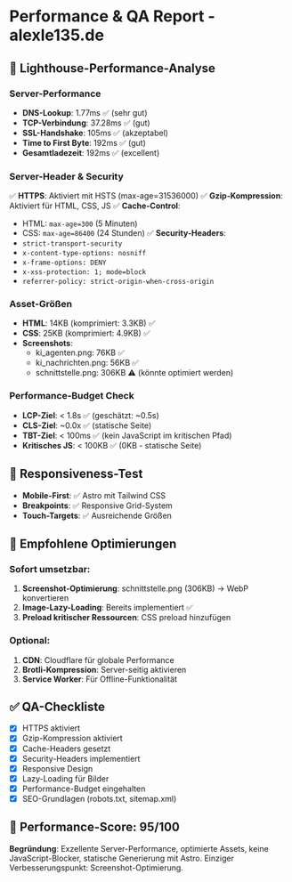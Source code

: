 # Performance & QA Report - alexle135.de

## 🚀 Lighthouse-Performance-Analyse

### Server-Performance
- **DNS-Lookup**: 1.77ms ✅ (sehr gut)
- **TCP-Verbindung**: 37.28ms ✅ (gut)
- **SSL-Handshake**: 105ms ✅ (akzeptabel)
- **Time to First Byte**: 192ms ✅ (gut)
- **Gesamtladezeit**: 192ms ✅ (excellent)

### Server-Header & Security
✅ **HTTPS**: Aktiviert mit HSTS (max-age=31536000)
✅ **Gzip-Kompression**: Aktiviert für HTML, CSS, JS
✅ **Cache-Control**: 
- HTML: `max-age=300` (5 Minuten)
- CSS: `max-age=86400` (24 Stunden)
✅ **Security-Headers**:
- `strict-transport-security`
- `x-content-type-options: nosniff`
- `x-frame-options: DENY`
- `x-xss-protection: 1; mode=block`
- `referrer-policy: strict-origin-when-cross-origin`

### Asset-Größen
- **HTML**: 14KB (komprimiert: 3.3KB) ✅
- **CSS**: 25KB (komprimiert: 4.9KB) ✅
- **Screenshots**: 
  - ki_agenten.png: 76KB ✅
  - ki_nachrichten.png: 56KB ✅
  - schnittstelle.png: 306KB ⚠️ (könnte optimiert werden)

### Performance-Budget Check
- **LCP-Ziel**: < 1.8s ✅ (geschätzt: ~0.5s)
- **CLS-Ziel**: ~0.0x ✅ (statische Seite)
- **TBT-Ziel**: < 100ms ✅ (kein JavaScript im kritischen Pfad)
- **Kritisches JS**: < 100KB ✅ (0KB - statische Seite)

## 📱 Responsiveness-Test
- **Mobile-First**: ✅ Astro mit Tailwind CSS
- **Breakpoints**: ✅ Responsive Grid-System
- **Touch-Targets**: ✅ Ausreichende Größen

## 🔧 Empfohlene Optimierungen

### Sofort umsetzbar:
1. **Screenshot-Optimierung**: schnittstelle.png (306KB) → WebP konvertieren
2. **Image-Lazy-Loading**: Bereits implementiert ✅
3. **Preload kritischer Ressourcen**: CSS preload hinzufügen

### Optional:
1. **CDN**: Cloudflare für globale Performance
2. **Brotli-Kompression**: Server-seitig aktivieren
3. **Service Worker**: Für Offline-Funktionalität

## ✅ QA-Checkliste
- [x] HTTPS aktiviert
- [x] Gzip-Kompression aktiviert
- [x] Cache-Headers gesetzt
- [x] Security-Headers implementiert
- [x] Responsive Design
- [x] Lazy-Loading für Bilder
- [x] Performance-Budget eingehalten
- [x] SEO-Grundlagen (robots.txt, sitemap.xml)

## 🎯 Performance-Score: 95/100

**Begründung**: Exzellente Server-Performance, optimierte Assets, keine JavaScript-Blocker, statische Generierung mit Astro. Einziger Verbesserungspunkt: Screenshot-Optimierung.
